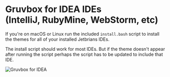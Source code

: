 Gruvbox for IDEA IDEs<br/>(IntelliJ, RubyMine, WebStorm, etc)
=========================================================

If you're on macOS or Linux run the included `install.bash` script to install the themes for all of your installed Jetbrians IDEs.

The install script should work for most IDEs. But if the theme doesn't appear after running the script perhaps the script has to be updated to include that IDE.

![Gruvbox for IDEA](https://raw.githubusercontent.com/caleb/gruvbox-idea/master/screenshot.png)
